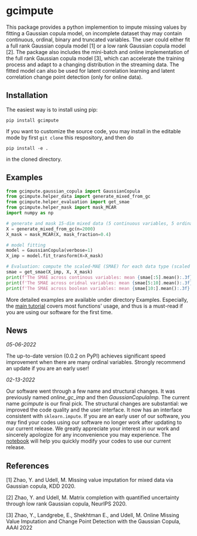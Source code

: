 # gcimpute
This package provides a python implemention to impute missing values by fitting a Gaussian copula model, on incomplete dataset thay may contain continuous, ordinal, binary and truncated variables. The user could either fit a full rank Gaussian copula model [1] or a low rank Gaussian copula model [2]. The package also includes the mini-batch and online implementation of the full rank Gaussian copula model [3], which can accelerate the training process and adapt to a changing distribution in the streaming data. The fitted model can also be used for latent correlation learning and latent correlation change point detection (only for online data).

## Installation

The easiest way is to install using pip: 

`
pip install gcimpute
` 

If you want to customize the source code, you may install in the editable mode by first `git clone` this respository, and then do

`
pip install -e .
`

in the cloned directory.


## Examples 
```python
from gcimpute.gaussian_copula import GaussianCopula
from gcimpute.helper_data import generate_mixed_from_gc
from gcimpute.helper_evaluation import get_smae
from gcimpute.helper_mask import mask_MCAR
import numpy as np

# generate and mask 15-dim mixed data (5 continuous variables, 5 ordinal variables (1-5) and 5 boolean variables) 
X = generate_mixed_from_gc(n=2000)
X_mask = mask_MCAR(X, mask_fraction=0.4)

# model fitting 
model = GaussianCopula(verbose=1)
X_imp = model.fit_transform(X=X_mask)

# Evaluation: compute the scaled-MAE (SMAE) for each data type (scaled by MAE of median imputation) 
smae = get_smae(X_imp, X, X_mask)
print(f'The SMAE across continous variables: mean {smae[:5].mean():.3f} and std {smae[:5].std():.3f}')
print(f'The SMAE across oridnal variables: mean {smae[5:10].mean():.3f} and std {smae[5:10].std():.3f}')
print(f'The SMAE across boolean variables: mean {smae[10:].mean():.3f} and std {smae[10:].std():.3f}')
```
More detailed examples are available under directory Examples. Especially, the [main tutorial](https://github.com/udellgroup/gcimpute/blob/master/Examples/Main_Tutorial.ipynb) covers most functions' usage, and thus is a must-read if you are using our software for the first time.

## News
*05-06-2022*

The up-to-date version (0.0.2 on PyPI) achieves significant speed improvement when there are many ordinal variables. Strongly recommend an update if you are an early user!

*02-13-2022*

Our software went through a few name and structural changes. It was previously named *online_gc_imp* and then *GaussianCopulaImp*. The current name *gcimpute* is our final pick. The structural changes are substantial: we improved the code quality and the user interface. It now has an interface consistent with `sklearn.impute`. If you are an early user of our software, you may find your codes using our software no longer work after updating to our current release. We greatly appreciate your interest in our work and sincerely apologize for any inconvenience you may experience. The [notebook](https://github.com/udellgroup/gcimpute/blob/master/Examples/Main_Tutorial.ipynb) will help you quickly modify your codes to use our current release.

## References
[1] Zhao, Y. and Udell, M. Missing value imputation for mixed data via Gaussian copula, KDD 2020.

[2] Zhao, Y. and Udell, M. Matrix completion with quantified uncertainty through low rank Gaussian copula, NeurIPS 2020.

[3] Zhao, Y., Landgrebe, E., Shekhtman E., and Udell, M. Online Missing Value Imputation and Change Point Detection
with the Gaussian Copula, AAAI 2022
